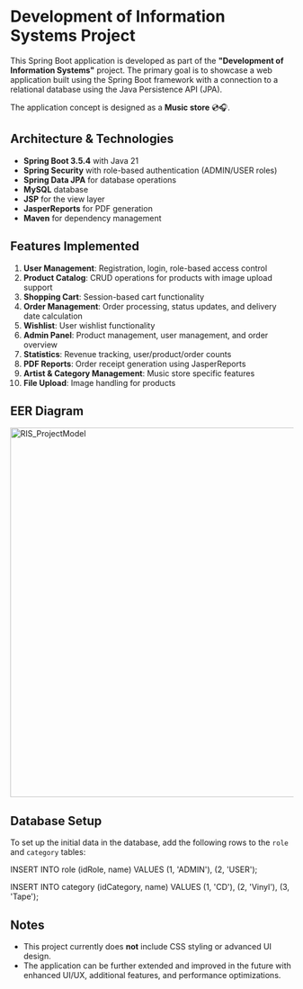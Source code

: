 # Development of Information Systems Project

This Spring Boot application is developed as part of the **"Development of Information Systems"** project. The primary goal is to showcase a web application built using the Spring Boot framework with a connection to a relational database using the Java Persistence API (JPA).

The application concept is designed as a **Music store** 💿🎧.

## Architecture & Technologies

- **Spring Boot 3.5.4** with Java 21
- **Spring Security** with role-based authentication (ADMIN/USER roles)
- **Spring Data JPA** for database operations
- **MySQL** database
- **JSP** for the view layer
- **JasperReports** for PDF generation
- **Maven** for dependency management

## Features Implemented

1. **User Management**: Registration, login, role-based access control
2. **Product Catalog**: CRUD operations for products with image upload support
3. **Shopping Cart**: Session-based cart functionality
4. **Order Management**: Order processing, status updates, and delivery date calculation
5. **Wishlist**: User wishlist functionality
6. **Admin Panel**: Product management, user management, and order overview
7. **Statistics**: Revenue tracking, user/product/order counts
8. **PDF Reports**: Order receipt generation using JasperReports
9. **Artist & Category Management**: Music store specific features
10. **File Upload**: Image handling for products

## EER Diagram

<img width="979" height="657" alt="RIS_ProjectModel" src="https://github.com/user-attachments/assets/eb4a322d-5dc6-41ff-85a0-d4a1c5c13a91" />

## Database Setup

To set up the initial data in the database, add the following rows to the `role` and `category` tables:

INSERT INTO role (idRole, name) VALUES
(1, 'ADMIN'),
(2, 'USER');

INSERT INTO category (idCategory, name) VALUES
(1, 'CD'),
(2, 'Vinyl'),
(3, 'Tape');

## Notes

- This project currently does **not** include CSS styling or advanced UI design.
- The application can be further extended and improved in the future with enhanced UI/UX, additional features, and performance optimizations.

